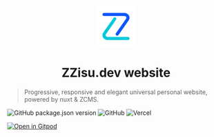 <div align="center">
  <img src="./static/icon.png" width="96" height="96">
  <h1>ZZisu.dev website</h1>
</div>

> Progressive, responsive and elegant universal personal website, powered by nuxt & ZCMS.

![GitHub package.json version](https://img.shields.io/github/package-json/v/zzs-web/website?style=flat-square)
![GitHub](https://img.shields.io/github/license/zzs-web/website?style=flat-square)
![Vercel](https://img.shields.io/github/deployments/zzisu/website/Production?logo=vercel&style=flat-square)

[![Open in Gitpod](https://gitpod.io/button/open-in-gitpod.svg)](https://gitpod.io/#https://github.com/zzs-web/website/)
